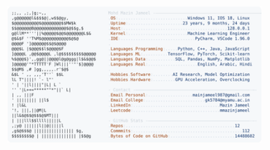 <picture>
  <source srcset="https://raw.githubusercontent.com/mmazinjameel/mmazinjameel/main/dark_mode.svg?v=1756462237" media="(prefers-color-scheme: dark)">
  <img src="https://raw.githubusercontent.com/mmazinjameel/mmazinjameel/main/light_mode.svg?v=1756462237">
</picture>

